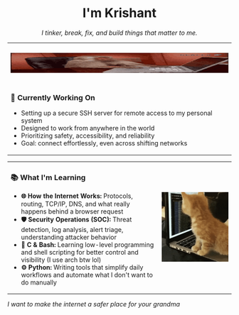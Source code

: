 <!-- Terminal-style welcome GIF -->


<h1 align="center">I'm Krishant</h1>
<p align="center"><em>I tinker, break, fix, and build things that matter to me.</em></p>
<table>
  </td>
    <td>
      <div class=monke>
      <img src="https://github.com/Krishantx/krishantx/blob/main/coding-scaler.gif" width="300%"  height=80 />
        </div>
    </td>
  <tr>
    <td>
<h3>🔧 Currently Working On</h3>

<ul>
  <li>Setting up a secure SSH server for remote access to my personal system</li>
  <li>Designed to work from anywhere in the world</li>
  <li>Prioritizing safety, accessibility, and reliability</li>
  <li>Goal: connect effortlessly, even across shifting networks</li>
</ul>


  </tr>
</table>
<table>
  <tr>
    <td>
<h3>📚 What I'm Learning</h3>
<ul>
  <li><strong>🌐 How the Internet Works:</strong> Protocols, routing, TCP/IP, DNS, and what really happens behind a browser request</li>
  <li><strong>🛡️ Security Operations (SOC):</strong> Threat detection, log analysis, alert triage, understanding attacker behavior</li>
  <li><strong>🧠 C & Bash:</strong> Learning low-level programming and shell scripting for better control and visibility (I use arch btw lol)</li>
  <li><strong>⚙️ Python:</strong> Writing tools that simplify daily workflows and automate what I don't want to do manually</li>
</ul>
</td>
    <td>
      <img src="https://github.com/Krishantx/krishantx/blob/main/cat-work-in-progress.gif" width="300%" />
    </td>
  </tr>
</table>
<p><em>I want to make the internet a safer place for your grandma</em></p>

